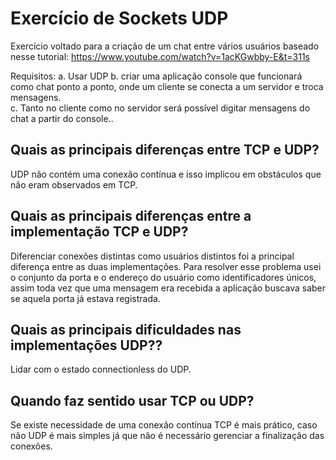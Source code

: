 # Exercício de Sockets UDP
  
Exercício voltado para a criação de um chat entre vários usuários baseado nesse tutorial: https://www.youtube.com/watch?v=1acKGwbby-E&t=311s

Requisitos:
a. Usar UDP
b. criar uma aplicação console que funcionará como chat ponto a ponto, onde um cliente se conecta a um servidor e troca mensagens.  
c. Tanto no cliente como no servidor será possível digitar mensagens do chat a partir do console..  

## Quais as principais diferenças entre TCP e UDP?  
UDP não contém uma conexão contínua e isso implicou em obstáculos que não eram observados em TCP.

## Quais as principais diferenças entre a implementação TCP e UDP?  
Diferenciar conexões distintas como usuários distintos foi a principal diferença entre as duas implementações. Para resolver esse problema usei o conjunto da porta e o endereço do usuário como identificadores únicos,  
assim toda vez que uma mensagem era recebida a aplicação buscava saber se aquela porta já estava registrada.  

## Quais as principais dificuldades nas implementações UDP??  
Lidar com o estado connectionless do UDP.  

## Quando faz sentido usar TCP ou UDP? 
Se existe necessidade de uma conexão contínua TCP é mais prático, caso não UDP é mais simples já que não é necessário gerenciar a finalização das conexões.

